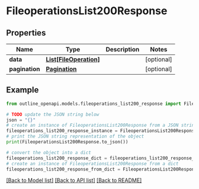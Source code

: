 # FileoperationsList200Response


## Properties

Name | Type | Description | Notes
------------ | ------------- | ------------- | -------------
**data** | [**List[FileOperation]**](FileOperation.md) |  | [optional] 
**pagination** | [**Pagination**](Pagination.md) |  | [optional] 

## Example

```python
from outline_openapi.models.fileoperations_list200_response import FileoperationsList200Response

# TODO update the JSON string below
json = "{}"
# create an instance of FileoperationsList200Response from a JSON string
fileoperations_list200_response_instance = FileoperationsList200Response.from_json(json)
# print the JSON string representation of the object
print(FileoperationsList200Response.to_json())

# convert the object into a dict
fileoperations_list200_response_dict = fileoperations_list200_response_instance.to_dict()
# create an instance of FileoperationsList200Response from a dict
fileoperations_list200_response_from_dict = FileoperationsList200Response.from_dict(fileoperations_list200_response_dict)
```
[[Back to Model list]](../README.md#documentation-for-models) [[Back to API list]](../README.md#documentation-for-api-endpoints) [[Back to README]](../README.md)


